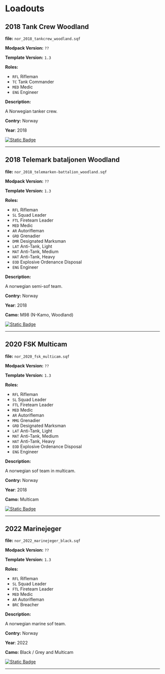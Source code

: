 # Loadouts

## 2018 Tank Crew Woodland
**file:** `nor_2018_tankcrew_woodland.sqf`

**Modpack Version:** `??`

**Template Version:** `1.3`

**Roles:** 
- `RFL` Rifleman
- `TC` Tank Commander
- `MED` Medic
- `ENG` Engineer

**Description:**

A Norwegian tanker crew.

**Contry:** Norway

**Year**: 2018

<a href="https://github.com/clustermod/HCMF3-Loadouts/blob/master/loadouts/norway/loadouts/nor_2018_tankcrew_woodland.sqf">
  <img alt="Static Badge" src="https://img.shields.io/badge/File-Download_(CTRL_%2B_S)-orange?style=flat-square">
</a>

---

## 2018 Telemark bataljonen Woodland 
**file:** `nor_2018_telemarken-battalion_woodland.sqf`

**Modpack Version:** `??`

**Template Version:** `1.3`

**Roles:** 
- `RFL` Rifleman
- `SL` Squad Leader
- `FTL` Fireteam Leader
- `MED` Medic
- `AR` Autorifleman
- `GRD` Grenadier
- `DMR` Designated Marksman
- `LAT` Anti-Tank, Light
- `MAT` Anti-Tank, Medium
- `HAT` Anti-Tank, Heavy
- `EOD` Explosive Ordenance Disposal
- `ENG` Engineer

**Description:**

A norwegian semi-sof team.

**Contry:** Norway

**Year**: 2018

**Camo:** M98 (N-Kamo, Woodland)

<a href="https://github.com/clustermod/HCMF3-Loadouts/blob/master/loadouts/norway/loadouts/nor_2018_telemarken-battalion_woodland.sqf">
  <img alt="Static Badge" src="https://img.shields.io/badge/File-Download_(CTRL_%2B_S)-orange?style=flat-square">
</a>

---

## 2020 FSK Multicam 
**file:** `nor_2020_fsk_multicam.sqf`

**Modpack Version:** `??`

**Template Version:** `1.3`

**Roles:** 
- `RFL` Rifleman
- `SL` Squad Leader
- `FTL` Fireteam Leader
- `MED` Medic
- `AR` Autorifleman
- `MMG` Grenadier
- `GRD` Designated Marksman
- `LAT` Anti-Tank, Light
- `MAT` Anti-Tank, Medium
- `HAT` Anti-Tank, Heavy
- `EOD` Explosive Ordenance Disposal
- `ENG` Engineer

**Description:**

A norwegian sof team in multicam.

**Contry:** Norway

**Year**: 2018

**Camo:** Multicam

<a href="https://github.com/clustermod/HCMF3-Loadouts/blob/master/loadouts/norway/loadouts/nor_2020_fsk_multicam.sqf">
  <img alt="Static Badge" src="https://img.shields.io/badge/File-Download_(CTRL_%2B_S)-orange?style=flat-square">
</a>

---

## 2022 Marinejeger 
**file:** `nor_2022_marinejeger_black.sqf`

**Modpack Version:** `??`

**Template Version:** `1.3`

**Roles:** 
- `RFL` Rifleman
- `SL` Squad Leader
- `FTL` Fireteam Leader
- `MED` Medic
- `AR` Autorifleman
- `BRC` Breacher

**Description:**

A norwegian marine sof team.

**Contry:** Norway

**Year**: 2022

**Camo:** Black / Grey and Multicam

<a href="https://github.com/clustermod/HCMF3-Loadouts/blob/master/loadouts/norway/loadouts/nor_2022_marinejeger.sqf">
  <img alt="Static Badge" src="https://img.shields.io/badge/File-Download_(CTRL_%2B_S)-orange?style=flat-square">
</a>

---
